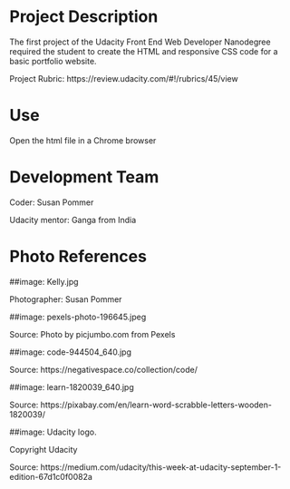 <!-- README for Susan Pommer Portfolio Project --> 

# Project Description
<p> The first project of the Udacity Front End Web Developer Nanodegree required the student to create the HTML and responsive CSS code for a basic portfolio website.</p>

<p> Project Rubric:  https://review.udacity.com/#!/rubrics/45/view</p>


# Use
<p> Open the html file in a Chrome browser</p>



# Development Team 
<p>Coder:  Susan Pommer</p>
<p>Udacity mentor: Ganga from India</p>


# Photo References
##image:  Kelly.jpg
<p>Photographer:  Susan Pommer</p>

##image:  pexels-photo-196645.jpeg
<p>Source: Photo by picjumbo.com from Pexels</p>

##image: code-944504_640.jpg
<p>Source:  https://negativespace.co/collection/code/</p>

##image:  learn-1820039_640.jpg
<p>Source:  https://pixabay.com/en/learn-word-scrabble-letters-wooden-1820039/</p>

##image:  Udacity logo.  
<p>Copyright Udacity </p>
<p>Source:  https://medium.com/udacity/this-week-at-udacity-september-1-edition-67d1c0f0082a</p>